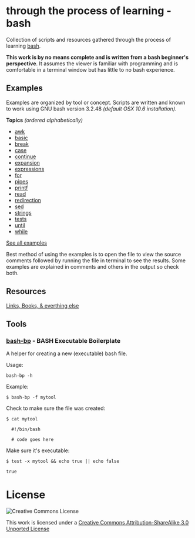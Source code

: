 # through the process of learning - bash

Collection of scripts and resources gathered through the process of 
learning [bash](http://en.wikipedia.org/wiki/bash_\(Unix_shell\)).

**This work is by no means complete and is written from a bash beginner's
perspective**. It assumes the viewer is familiar with programming and is 
comfortable in a terminal window but has little to no bash experience.


## Examples

Examples are organized by tool or concept. Scripts are written and known
to work using GNU bash version 3.2.48 _(default OSX 10.6 installation)_. 

**Topics** _(ordered alphabetically)_

* [awk](tpl-bash/tree/master/examples/awk)
* [basic](tpl-bash/tree/master/examples/basic)
* [break](tpl-bash/tree/master/examples/break)
* [case](tpl-bash/tree/master/examples/case)
* [continue](tpl-bash/tree/master/examples/continue)
* [expansion](tpl-bash/tree/master/examples/expansion)
* [expressions](tpl-bash/tree/master/examples/expressions)
* [for](tpl-bash/tree/master/examples/for)
* [pipes](tpl-bash/tree/master/examples/pipes)
* [printf](tpl-bash/tree/master/examples/printf)
* [read](tpl-bash/tree/master/examples/read)
* [redirection](tpl-bash/tree/master/examples/redirection)
* [sed](tpl-bash/tree/master/examples/sed)
* [strings](tpl-bash/tree/master/examples/strings)
* [tests](tpl-bash/tree/master/examples/tests)
* [until](tpl-bash/tree/master/examples/until)
* [while](tpl-bash/tree/master/examples/while)

[See all examples](tpl-bash/tree/master/examples/)

Best method of using the examples is to open the file to
view the source comments followed by running the file in terminal to see the results.
Some examples are explained in comments and others in the output so check both.

## Resources

[Links, Books, & everthing else](tpl-bash/tree/master/RESOURCES.md)


## Tools

### [bash-bp](tpl-bash/tree/master/bin/bash-bp) - BASH Executable Boilerplate

A helper for creating a new (executable) bash file.

Usage:

    bash-bp -h

Example:

    $ bash-bp -f mytool

Check to make sure the file was created:

    $ cat mytool
    
      #!/bin/bash
      
      # code goes here

Make sure it's executable:

    $ test -x mytool && echo true || echo false
    
    true


# License

![Creative Commons License](http://i.creativecommons.org/l/by-sa/3.0/88x31.png)

This work is licensed under a [Creative Commons Attribution-ShareAlike 3.0 Unported License](http://creativecommons.org/licenses/by-sa/3.0/)
